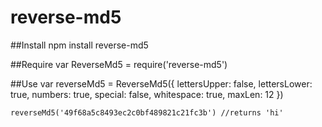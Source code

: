 reverse-md5
===========

##Install
	npm install reverse-md5
	
##Require
	var ReverseMd5 = require('reverse-md5')

##Use
	var reverseMd5 = ReverseMd5({
		lettersUpper: false,
		lettersLower: true,
		numbers: true,
		special: false,
		whitespace: true,
		maxLen: 12
	})
	
	reverseMd5('49f68a5c8493ec2c0bf489821c21fc3b') //returns 'hi'
